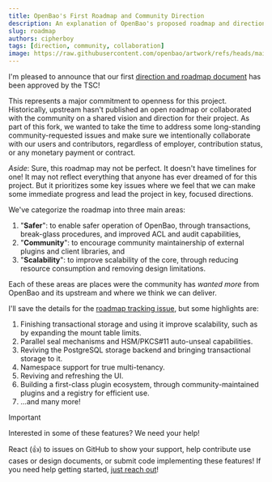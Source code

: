 ```yaml
---
title: OpenBao's First Roadmap and Community Direction
description: An explanation of OpenBao's proposed roadmap and direction for the community.
slug: roadmap
authors: cipherboy
tags: [direction, community, collaboration]
image: https://raw.githubusercontent.com/openbao/artwork/refs/heads/main/color/openbao-vertical-text-color.svg
---
```


I'm pleased to announce that our first [direction and roadmap document](https://github.com/openbao/openbao/issues/569) has been approved by the TSC!

This represents a major commitment to openness for this project. Historically, upstream hasn't published an open roadmap or collaborated with the community on a shared vision and direction for their project. <!-- truncate --> As part of this fork, we wanted to take the time to address some long-standing community-requested issues and make sure we intentionally collaborate with our users and contributors, regardless of employer, contribution status, or any monetary payment or contract.

_Aside_: Sure, this roadmap may not be perfect. It doesn't have timelines for one! It may not reflect everything that anyone has ever dreamed of for this project. But it prioritizes some key issues where we feel that we can make some immediate progress and lead the project in key, focused directions.

We've categorize the roadmap into three main areas:

 1. "**Safer**": to enable safer operation of OpenBao, through transactions, break-glass procedures, and improved ACL and audit capabilities,
 2. "**Community**": to encourage community maintainership of external plugins and client libraries, and
 3. "**Scalability**": to improve scalability of the core, through reducing resource consumption and removing design limitations.

Each of these areas are places were the community has _wanted more_ from OpenBao and its upstream and where we think we can deliver.

I'll save the details for the [roadmap tracking issue](https://github.com/openbao/openbao/issues/569), but some highlights are:

1. Finishing transactional storage and using it improve scalability, such as by expanding the mount table limits.
2. Parallel seal mechanisms and HSM/PKCS#11 auto-unseal capabilities.
3. Reviving the PostgreSQL storage backend and bringing transactional storage to it.
4. Namespace support for true multi-tenancy.
5. Reviving and refreshing the UI.
6. Building a first-class plugin ecosystem, through community-maintained plugins and a registry for efficient use.
7. ...and many more!

> [!IMPORTANT]
> Interested in some of these features? We need your help!
>
> React (:+1:) to issues on GitHub to show your support, help contribute use cases or design documents, or submit code implementing these features! If you need help getting started, [just reach out](https://github.com/openbao/#contact)!
